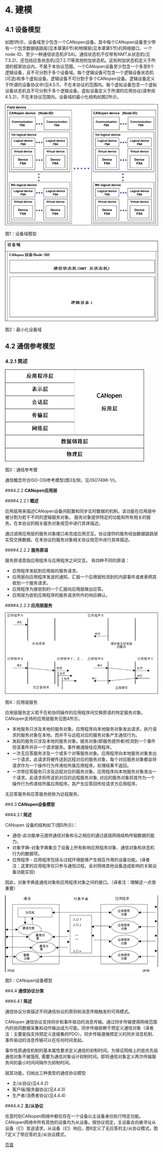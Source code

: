 # 4. **建模**

## 4.1 **设备模型**

<span id="jump">如</span>图1所示，设备域至少包含一个CANopen设备。其中每个CANopen设备至少带有一个包含数据链路层(见本章第6节)和物理层(见本章第5节)的网络接口、一个node-ID、至少一种通信状态机(FSA)。通信状态机不仅带有NMT从状态机(见7.3.2)，还包括应急状态机(见7.2.7)等其他附加状态机。这些附加状态机定义于所谓的框架协议内，不属于本协议范围。一个CANopen设备至少包含一个多至8个逻辑设备，且不可分割于多个设备域。每个逻辑设备可包含一个逻辑设备状态机(可选)和多个虚拟设备。逻辑设备不可分割于多个CANopen设备。逻辑设备定义于所谓的设备协议中(见4.5.1)，不在本协议的范围内。每个虚拟设备包含一个虚拟设备状态机且不可分割于多个逻辑设备。虚拟设备定义于所谓的应用协议(请参阅4.5.2)，不在本协议范围内。设备域的最小化结构如图2所示。

![图1：设备域模型](./CANopen_DS301_CN_image/1.png)

图1：设备域模型

![图2：最小化设备域](./CANopen_DS301_CN_image/2.png)

图2：最小化设备域
 
## 4.2 **通信参考模型**

### 4.2.1 **简述**

![图3：通信参考模型](./CANopen_DS301_CN_image/3.png)

图3：通信参考模

通信概念符合ISO-OSI参考模型(图3左侧，见/ISO7498-1/)。

###4.2.2 **CANopen应用层**

####4.2.2.1	**概述**

应用层用来描述CANopen设备间配置和同步实时数据的机制。该功能在应用层中被分割为若干不同的逻辑服务对象。 服务对象提供特定的功能和所有相关的服务。在本协议的相关服务对象规范中进行具体描述。

通过调用应用层的服务对象接口来完成应用交互。协议提供的服务经由数据链路层实现交换数据。在本协议的服务对象相关协议规范中进行具体描述。

####4.2.2.2 **服务原语**

服务原语意指应用程序与应用程序之间交互。 有四种不同的原语：
* 应用程序发起到应用层的服务请求。
* 应用层向应用程序发送的通知，汇报一个应用层检测到的内部事件或者表明其收到一个服务请求。
* 应用程序为接收到的一个汇报向应用层做出应答。
* 应用层为收到应用程序的服务请求所作的响应确认。

####4.2.2.3 **应用层服务**

![图4：应用层服务](./CANopen_DS301_CN_image/4.png)

图4：应用层服务

应用层服务定义若干在和协同操作的应用程序间交换原语的特定服务对象。CANopen支持的应用层服务见图4所示。
* 本地服务只涉及本地的服务对象。应用程序向本地服务对象发出请求，执行请求的服务对象在本地，而并不与远程对应的服务对象产生通信行为。
* 发起的服务只涉及本地的服务对象。服务对象(即服务提供者)检测到一个事件但该事件并非一个请求服务。事件被通报给应用程序。
* 一次无应答服务涉及一个或多个对等服务对象。应用程序向本地服务对象发出一个请求。此请求将被传送到远程对应的服务对象，每个对应服务对象都会将请求作为一个操作行为传递给所属应用程序。处理结果不返回。
* 一次带应答服务只涉及远程对应的服务对象。应用程序向本地服务对象发出一个请求。此请求将传送到对应的远程服务对象, 对应的服务对象将其作为一个操作行为传递给所属应用程序。其产生应答回传给请求方应用程序。

无应答服务和应答服务统称为远程服务。

##4.3 **CANopen设备模型**

###4.3.1 **简述**

CANopen 设备的结构如下(图5所示)：
* 通信–此功能单元提供通信对象和与之相应的通过底层网络结构传输数据的能力。
* 对象字典–对象字典集合了设备上所有影响应用程序对象、通信对象和状态机行为的数据项。
* 应用程序 - 应用程序包括与过程环境能够产生相互作用的设备功能。(译者注：这里的应用程序仅只参与通信过程，会对网络其他设备造成影响的关联设备功能实现)

因此，对象字典是通信对象和应用程序对象之间的接口。（译者注：理解这一点很重要）

![图5：CANopen设备模型](./CANopen_DS301_CN_image/5.png)

图5：CANopen设备模型

##4.4 **通信协议分类**

###4.4.1 **简述**

通信协议分类描述不同通信协议的原则和消息传输触发的可用模式。

CANopen 通信协议支持同步和事件驱动的消息传输。通过同步传输使得网络范围内的协同数据采集和动作输出成为可能。同步传输依赖于预定义通信对象（译者注：主要是指支持预定义连接集的PDO）。同步传输遵循预定义的同步消息机制、事件驱动的消息传输可以在任何时间发起。

事件性质通信机制的基本属性要求定义通信的抑制时间。为保证网络上的低优先级通信对象不被饿死, 需要为通信对象设计抑制时间。即将通信对象定义两次传输服务间的最小时间间隔作为抑制时间。

就其功能，归纳出三种类型的通信协议模型
* 主/从协议(见4.4.2)
* 客户端/服务器协议(见4.4.3)
* 生产者/消费者协议(见4.4.4)

###4.4.2 **主/从协议**

任意时刻CANopen网络中都仅存在一个设备以主设备身份执行特定功能。CANopen网络中所有其他的设备均为从设备。按协议规定，主设备会向被寻址从设备（们）发送请求，从设备（们）响应。图6定义了无应答的主/从协议模式。图7定义了带应答的主/从协议模式。


[页首](#jump)
